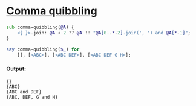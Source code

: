 [1]: https://rosettacode.org/wiki/Comma_quibbling

# [Comma quibbling][1]

```raku
sub comma-quibbling(@A) {
    <{ }>.join: @A < 2 ?? @A !! "@A[0..*-2].join(', ') and @A[*-1]";
}
 
say comma-quibbling($_) for
    [], [<ABC>], [<ABC DEF>], [<ABC DEF G H>];
```

#### Output:
```
{}
{ABC}
{ABC and DEF}
{ABC, DEF, G and H}
```